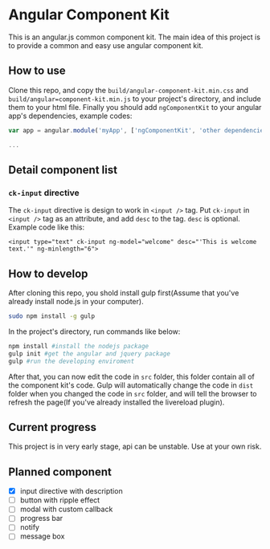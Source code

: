 # Angular Component Kit

This is an angular.js common component kit. The main idea of this project is to provide a common and easy use angular component kit.

## How to use

Clone this repo, and copy the `build/angular-component-kit.min.css` and `build/angular=component-kit.min.js` to your project's directory, and include them to your html file. Finally you should add `ngComponentKit` to your angular app's dependencies, example codes:

```javascript
var app = angular.module('myApp', ['ngComponentKit', 'other dependencies']);

...
```

## Detail component list

### `ck-input` directive

The `ck-input` directive is design to work in `<input />` tag. Put `ck-input` in `<input />` tag as an attribute, and add `desc` to the tag. `desc` is optional. Example code like this:

```
<input type="text" ck-input ng-model="welcome" desc="'This is welcome text.'" ng-minlength="6">
```

## How to develop

After cloning this repo, you shold install gulp first(Assume that you've already install node.js in your computer).

```bash
sudo npm install -g gulp
```

In the project's directory, run commands like below:

```bash
npm install #install the nodejs package
gulp init #get the angular and jquery package
gulp #run the developing enviroment
```

After that, you can now edit the code in `src` folder, this folder contain all of the component kit's code. Gulp will automatically change the code in `dist` folder when you changed the code in `src` folder, and will tell the browser to refresh the page(If you've already installed the livereload plugin).

## Current progress

This project is in very early stage, api can be unstable. Use at your own risk.

## Planned component

- [x] input directive with description
- [ ] button with ripple effect
- [ ] modal with custom callback
- [ ] progress bar
- [ ] notify
- [ ] message box